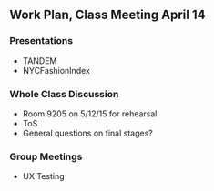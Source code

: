 ## Work Plan, Class Meeting April 14

### Presentations
- TANDEM
- NYCFashionIndex

### Whole Class Discussion
- Room 9205 on 5/12/15 for rehearsal
- ToS
- General questions on final stages?

### Group Meetings
- UX Testing
